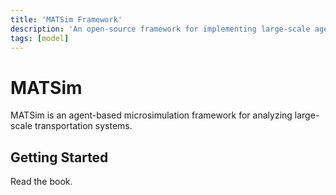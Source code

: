 ```yaml
---
title: 'MATSim Framework'
description: 'An open-source framework for implementing large-scale agent-based transport simulations.'
tags: [model]
---
```


# MATSim

MATSim is an agent-based microsimulation framework for analyzing large-scale transportation systems.

## Getting Started

Read the book.
